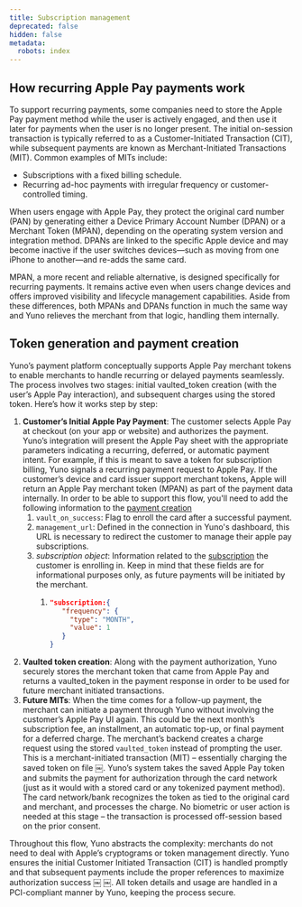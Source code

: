 ```yaml
---
title: Subscription management
deprecated: false
hidden: false
metadata:
  robots: index
---
```

## How recurring Apple Pay payments work

To support recurring payments, some companies need to store the Apple Pay payment method while the user is actively engaged, and then use it later for payments when the user is no longer present. The initial on-session transaction is typically referred to as a Customer-Initiated Transaction (CIT), while subsequent payments are known as Merchant-Initiated Transactions (MIT). Common examples of MITs include:

* Subscriptions with a fixed billing schedule.
* Recurring ad-hoc payments with irregular frequency or customer-controlled timing.

When users engage with Apple Pay, they protect the original card number (PAN) by generating either a Device Primary Account Number (DPAN) or a Merchant Token (MPAN), depending on the operating system version and integration method. DPANs are linked to the specific Apple device and may become inactive if the user switches devices—such as moving from one iPhone to another—and re-adds the same card.

MPAN, a more recent and reliable alternative, is designed specifically for recurring payments. It remains active even when users change devices and offers improved visibility and lifecycle management capabilities. Aside from these differences, both MPANs and DPANs function in much the same way and Yuno relieves the merchant from that logic, handling them internally.

## Token generation and payment creation

Yuno’s payment platform conceptually supports Apple Pay merchant tokens to enable merchants to handle recurring or delayed payments seamlessly. The process involves two stages: initial vaulted\_token creation (with the user’s Apple Pay interaction), and subsequent charges using the stored token. Here’s how it works step by step:

1. **Customer’s Initial Apple Pay Payment**: The customer selects Apple Pay at checkout (on your app or website) and authorizes the payment. Yuno’s integration will present the Apple Pay sheet with the appropriate parameters indicating a recurring, deferred, or automatic payment intent. For example, if this is meant to save a token for subscription billing, Yuno signals a recurring payment request to Apple Pay. If the customer’s device and card issuer support merchant tokens, Apple will return an Apple Pay merchant token (MPAN) as part of the payment data internally. In order to be able to support this flow, you'll need to add the following information to the [payment creation](ref:create-payment)
   1. `vault_on_success`: Flag to enroll the card after a successful payment.
   2. `management_url`: Defined in the connection in Yuno's dashboard, this URL is necessary to redirect the customer to manage their apple pay subscriptions.
   3. *subscription object*: Information related to the [subscription](doc:subscriptions) the customer is enrolling in. Keep in mind that these fields are for informational purposes only, as future payments will be initiated by the merchant.
      1. &#x20;
         ```json
         "subscription:{ 
            "frequency": {
              "type": "MONTH",
              "value": 1
            }
         }
         ```
2. **Vaulted token creation**: Along with the payment authorization, Yuno securely stores the merchant token that came from Apple Pay and returns a vaulted\_token in the payment response in order to be used for future merchant initiated transactions.
3. **Future MITs**: When the time comes for a follow-up payment, the merchant can initiate a payment through Yuno without involving the customer’s Apple Pay UI again. This could be the next month’s subscription fee, an installment, an automatic top-up, or final payment for a deferred charge. The merchant’s backend creates a charge request using the stored `vaulted_token` instead of prompting the user. This is a merchant-initiated transaction (MIT) – essentially charging the saved token on file ￼. Yuno’s system takes the saved Apple Pay token and submits the payment for authorization through the card network (just as it would with a stored card or any tokenized payment method). The card network/bank recognizes the token as tied to the original card and merchant, and processes the charge. No biometric or user action is needed at this stage – the transaction is processed off-session based on the prior consent.

Throughout this flow, Yuno abstracts the complexity: merchants do not need to deal with Apple’s cryptograms or token management directly. Yuno ensures the initial Customer Initiated Transaction (CIT) is handled promptly and that subsequent payments include the proper references to maximize authorization success ￼ ￼. All token details and usage are handled in a PCI-compliant manner by Yuno, keeping the process secure.